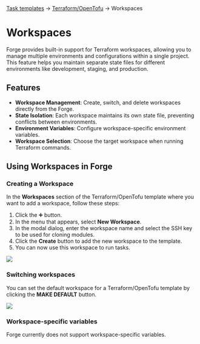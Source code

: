 <div class="breadcrumbs">
    <a href="/user-guide/task-templates/">Task templates</a>
    → <a href="/user-guide/task-templates/apps/terraform">Terraform/OpenTofu</a>
    → Workspaces
</div>

# Workspaces

Forge provides built-in support for Terraform workspaces, allowing you to manage multiple environments and configurations within a single project. This feature helps you maintain separate state files for different environments like development, staging, and production.

## Features

- **Workspace Management**: Create, switch, and delete workspaces directly from the Forge.
- **State Isolation**: Each workspace maintains its own state file, preventing conflicts between environments.
- **Environment Variables**: Configure workspace-specific environment variables.
- **Workspace Selection**: Choose the target workspace when running Terraform commands.

## Using Workspaces in Forge

### Creating a Workspace

In the **Workspaces** section of the Terraform/OpenTofu template where you want to add a workspace, follow these steps:

1. Click the ➕ button.  
2. In the menu that appears, select **New Workspace**.  
3. In the modal dialog, enter the workspace name and select the SSH key to be used for cloning modules.  
4. Click the **Create** button to add the new workspace to the template.  
5. You can now use this workspace to run tasks.

![](<../../../../.gitbook/assets/tf-workspace.webp>)

### Switching workspaces

You can set the default workspace for a Terraform/OpenTofu template by clicking the **MAKE DEFAULT** button.

![](<../../../../.gitbook/assets/default-workspace.webp>)

### Workspace-specific variables

Forge currently does not support workspace-specific variables.